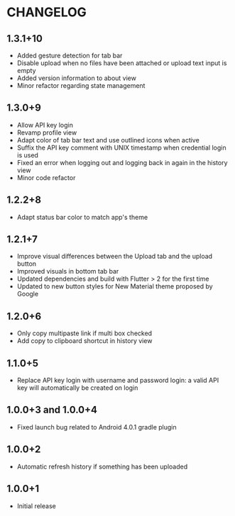 # CHANGELOG

## 1.3.1+10
* Added gesture detection for tab bar
* Disable upload when no files have been attached or upload text input is empty
* Added version information to about view
* Minor refactor regarding state management

## 1.3.0+9
* Allow API key login
* Revamp profile view
* Adapt color of tab bar text and use outlined icons when active
* Suffix the API key comment with UNIX timestamp when credential login is used
* Fixed an error when logging out and logging back in again in the history view
* Minor code refactor

## 1.2.2+8
* Adapt status bar color to match app's theme

## 1.2.1+7
* Improve visual differences between the Upload tab and the upload button
* Improved visuals in bottom tab bar
* Updated dependencies and build with Flutter > 2 for the first time
* Updated to new button styles for New Material theme proposed by Google

## 1.2.0+6
* Only copy multipaste link if multi box checked
* Add copy to clipboard shortcut in history view

## 1.1.0+5
* Replace API key login with username and password login: a valid API key will automatically be created on login

## 1.0.0+3 and 1.0.0+4 
* Fixed launch bug related to Android 4.0.1 gradle plugin

## 1.0.0+2
* Automatic refresh history if something has been uploaded

## 1.0.0+1
* Initial release